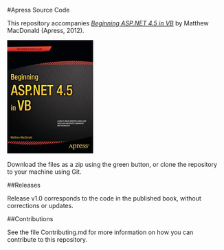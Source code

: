 #Apress Source Code

This repository accompanies [*Beginning ASP.NET 4.5 in VB*](http://www.apress.com/9781430243298) by Matthew MacDonald (Apress, 2012).

![Cover image](9781430243298.jpg)

Download the files as a zip using the green button, or clone the repository to your machine using Git.

##Releases

Release v1.0 corresponds to the code in the published book, without corrections or updates.

##Contributions

See the file Contributing.md for more information on how you can contribute to this repository.
